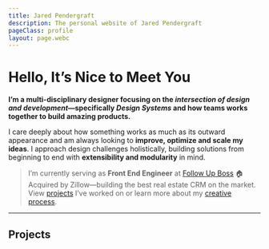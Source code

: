 ```yaml
---
title: Jared Pendergraft
description: The personal website of Jared Pendergraft
pageClass: profile
layout: page.webc
---
```


<profile-wrap webc:nokeep>

# Hello, It’s Nice to Meet You

**I’m a multi-disciplinary designer focusing on the _intersection of design and development_—specifically _Design Systems_ and how teams works together to build amazing products.**

I care deeply about how something works as much as its outward appearance and am always looking to **improve, optimize and scale my ideas**. I approach design challenges holistically, building solutions from beginning to end with **extensibility and modularity** in mind.

</profile-wrap>

> I’m currently serving as **Front End Engineer** at [Follow Up Boss](https://followupboss.com/) <span class="acquired color__bg--contrast--extra flow__inline padding__block--xs padding__inline--s radius__xs type__size--xs-s">🏠 Acquired by Zillow</span>—building the best real estate CRM on the market. View [projects](/#projects) I’ve worked on or learn more about my [creative process](/hire/#my-creative-process).

---

## Projects

<gallery webc:for="(project,index) of this.projects.filter(project => project.type === 'featured')" :project="project" webc:nokeep></gallery>
